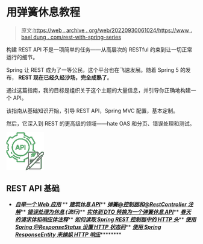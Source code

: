 # 用弹簧休息教程

> 原文:[https://web . archive . org/web/20220930061024/https://www . bael dung . com/rest-with-spring-series](https://web.archive.org/web/20220930061024/https://www.baeldung.com/rest-with-spring-series)

构建 REST API 不是一项简单的任务——从高层次的 RESTful 约束到让一切正常运行的细节。

Spring 让 REST 成为了一等公民，这个平台也在飞速发展。随着 Spring 5 的发布， **REST 现在已经久经沙场，完全成熟了**。

通过这篇指南，我的目标是组织关于这个主题的大量信息，并引导你正确地构建一个 API。

该指南从基础知识开始，引导 REST API，Spring MVC 配置，基本定制。

然后，它深入到 REST 的更高级的领域——hate OAS 和分页、错误处理和测试。

![rest - icon](img/567fd3c8428cec1f5acf165e125dc085.png)

## REST API 基础

*   ***[自举一个 Web 应用](/web/20220912073704/https://www.baeldung.com/bootstraping-a-web-application-with-spring-and-java-based-configuration)***
**   ***[建筑休息 API](/web/20220912073704/https://www.baeldung.com/building-a-restful-web-service-with-spring-and-java-based-configuration)*****   ***[弹簧@控制器和@RestController 注解](/web/20220912073704/https://www.baeldung.com/spring-controller-vs-restcontroller)*****   ***[错误处理为休息](/web/20220912073704/https://www.baeldung.com/exception-handling-for-rest-with-spring "Exception Handling for REST with Spring 3") **(流行)*******   ***[实体到 DTO 转换为一个弹簧休息 API](/web/20220912073704/https://www.baeldung.com/entity-to-and-from-dto-for-a-java-spring-application "Exception Handling for REST with Spring 3")*****   ***[春天的请求体和响应体注释](/web/20220912073704/https://www.baeldung.com/spring-request-response-body)*****   ***[如何读取 Spring REST 控制器中的 HTTP 头](/web/20220912073704/https://www.baeldung.com/spring-rest-http-headers)*****   ***[使用 Spring @ResponseStatus 设置 HTTP 状态码](/web/20220912073704/https://www.baeldung.com/spring-response-status)*****   ***[使用 Spring ResponseEntity 来操纵 HTTP 响应](/web/20220912073704/https://www.baeldung.com/spring-response-entity)***********
